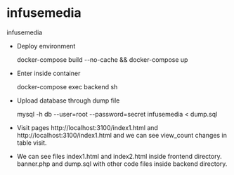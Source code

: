# infusemedia
infusemedia

- Deploy environment

    
    docker-compose build --no-cache && docker-compose up  

- Enter inside container

  
    docker-compose exec backend sh

- Upload database through dump file


    mysql -h db --user=root --password=secret infusemedia < dump.sql

- Visit pages http://localhost:3100/index1.html and http://localhost:3100/index1.html and we can see view_count changes in table visit.

- We can see files index1.html and index2.html inside frontend directory. banner.php and dump.sql with other code files inside backend directory.